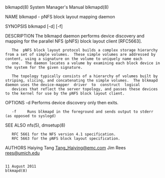 blkmapd(8)                                                                                 System Manager's Manual                                                                                 blkmapd(8)



NAME
       blkmapd - pNFS block layout mapping daemon

SYNOPSIS
       blkmapd [-d] [-f]

DESCRIPTION
       The blkmapd daemon performs device discovery and mapping for the parallel NFS (pNFS) block layout client [RFC5663].

       The  pNFS block layout protocol builds a complex storage hierarchy from a set of simple volumes.  These simple volumes are addressed by content, using a signature on the volume to uniquely name each
       one.  The daemon locates a volume by examining each block device in the system for the given signature.

       The topology typically consists of a hierarchy of volumes built by striping, slicing, and concatenating the simple volumes.  The blkmapd daemon uses the device-mapper  driver  to  construct  logical
       devices that reflect the server topology, and passes these devices to the kernel for use by the pNFS block layout client.

OPTIONS
       -d     Performs device discovery only then exits.

       -f     Runs blkmapd in the foreground and sends output to stderr (as opposed to syslogd)

SEE ALSO
       nfs(5), dmsetup(8)

       RFC 5661 for the NFS version 4.1 specification.
       RFC 5663 for the pNFS block layout specification.

AUTHORS
       Haiying Tang <Tang_Haiying@emc.com>
       Jim Rees <rees@umich.edu>



                                                                                                11 August 2011                                                                                     blkmapd(8)
